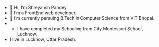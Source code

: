 - 👋 Hi, I’m Shreyansh Pandey
- 👀 I’m a FrontEnd web developer.
- 🌱 I’m currently persuing B.Tech in Computer Science from VIT Bhopal.
- - I have completed my Schooling from City Montessori School, Lucknow.
- I live in Lucknow, Uttar Pradesh.
<!---
Shreyansh-8/Shreyansh-8 is a ✨ special ✨ repository because its `README.md` (this file) appears on your GitHub profile.
You can click the Preview link to take a look at your changes.
--->
